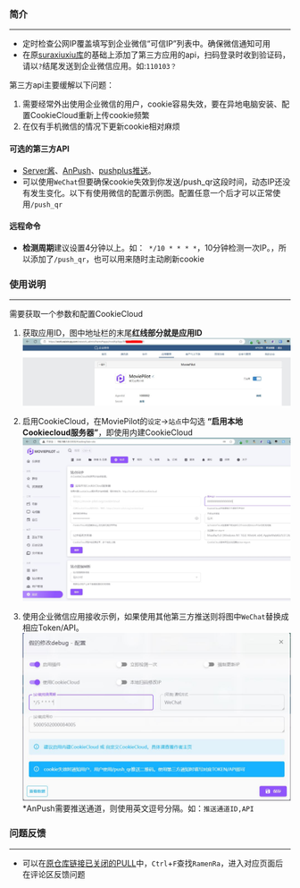 ### 简介 
***
* 定时检查公网IP覆盖填写到企业微信“可信IP”列表中。确保微信通知可用
* 在原[suraxiuxiu库](https://github.com/suraxiuxiu/MoviePilot-Plugins/)的基础上添加了第三方应用的api，扫码登录时收到验证码，请以`?`结尾发送到企业微信应用。如:`110103？`

第三方api主要缓解以下问题：

1. 需要经常外出使用企业微信的用户，cookie容易失效，要在异地电脑安装、配置CookieCloud重新上传cookie频繁
2. 在仅有手机微信的情况下更新cookie相对麻烦




#### 可选的第三方API
* [Server酱](https://sct.ftqq.com/sendkey)、[AnPush](https://www.helloimg.com/)、[pushplus推送](https://www.pushplus.plus/push1.html)。
* 可以使用`WeChat`但要确保cookie失效到你发送/push_qr这段时间，动态IP还没有发生变化。以下有使用微信的配置示例图。配置任意一个后才可以正常使用`/push_qr`

#### 远程命令
* **检测周期**建议设置4分钟以上。如：` */10 * * * *`，10分钟检测一次IP。，所以添加了`/push_qr`，也可以用来随时主动刷新cookie


### 使用说明
***
需要获取一个参数和配置CookieCloud

1. 获取应用ID，图中地址栏的末尾**红线部分就是应用ID**
![image](https://github.com/RamenRa/MoviePilot-Plugins/blob/main/docs/%E5%BA%94%E7%94%A8ID.JPG)

2. 启用CookieCloud，在MoviePilot的`设定`→`站点`中勾选 **“启用本地Cookiecloud服务器”**，即使用内建CookieCloud
![image](https://github.com/RamenRa/MoviePilot-Plugins/blob/main/docs/CC.JPG)

3. 使用企业微信应用接收示例，如果使用其他第三方推送则将图中`WeChat`替换成相应Token/API。
![image](https://github.com/RamenRa/MoviePilot-Plugins/blob/main/docs/wechat.JPG)
\*AnPush需要推送通道，则使用英文逗号分隔。如：`推送通道ID,API`


### 问题反馈
***
* 可以在[原仓库链接已关闭的PULL](https://github.com/jxxghp/MoviePilot-Plugins/pulls?q=is%3Apr+is%3Aclosed)中，`Ctrl`+`F`查找`RamenRa`，进入对应页面后在评论区反馈问题
